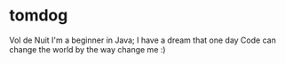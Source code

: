 # tomdog
Vol de Nuit
I'm a beginner in Java; 
I have a dream that one day Code can change the world 
by the way 
change me :)
